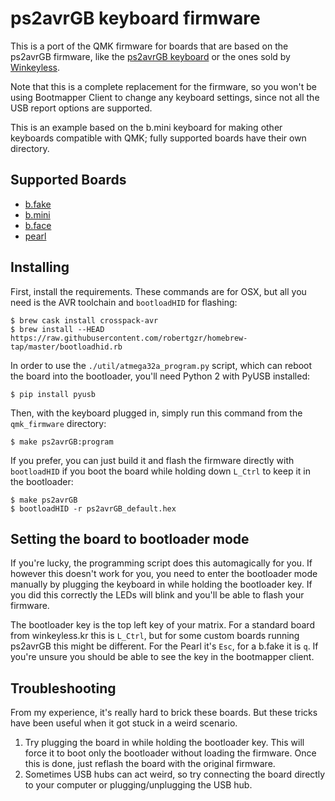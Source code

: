 ps2avrGB keyboard firmware
==========================

This is a port of the QMK firmware for boards that are based on the
ps2avrGB firmware, like the [ps2avrGB
keyboard](https://www.keyclack.com/product/gb-ps2avrgb/) or the ones sold
by [Winkeyless](http://winkeyless.kr/product/ps2avrgb-parts/).

Note that this is a complete replacement for the firmware, so you won't be
using Bootmapper Client to change any keyboard settings, since not all the
USB report options are supported.

This is an example based on the b.mini keyboard for making other keyboards
compatible with QMK; fully supported boards have their own directory.

## Supported Boards

- [b.fake](https://github.com/qmk/qmk_firmware/tree/master/keyboards/bfake)
- [b.mini](https://github.com/qmk/qmk_firmware/tree/master/keyboards/bmini)
- [b.face](https://github.com/qmk/qmk_firmware/tree/master/keyboards/bface)
- [pearl](https://github.com/qmk/qmk_firmware/tree/master/keyboards/pearl)

## Installing

First, install the requirements. These commands are for OSX, but all you
need is the AVR toolchain and `bootloadHID` for flashing:

```
$ brew cask install crosspack-avr
$ brew install --HEAD https://raw.githubusercontent.com/robertgzr/homebrew-tap/master/bootloadhid.rb
```

In order to use the `./util/atmega32a_program.py` script, which can reboot the board into
the bootloader, you'll need Python 2 with PyUSB installed:

```
$ pip install pyusb
```

Then, with the keyboard plugged in, simply run this command from the
`qmk_firmware` directory:

```
$ make ps2avrGB:program
```

If you prefer, you can just build it and flash the firmware directly with
`bootloadHID` if you boot the board while holding down `L_Ctrl` to keep it
in the bootloader:

```
$ make ps2avrGB
$ bootloadHID -r ps2avrGB_default.hex
```

## Setting the board to bootloader mode

If you're lucky, the programming script does this automagically for you. If
however this doesn't work for you, you need to enter the bootloader mode manually
by plugging the keyboard in while holding the bootloader key. If you did this
correctly the LEDs will blink and you'll be able to flash your firmware.

The bootloader key is the top left key of your matrix. For a standard board
from winkeyless.kr this is `L_Ctrl`, but for some custom boards running ps2avrGB
this might be different. For the Pearl it's `Esc`, for a b.fake it is `q`. If 
you're unsure you should be able to see the key in the bootmapper client.


## Troubleshooting

From my experience, it's really hard to brick these boards. But these
tricks have been useful when it got stuck in a weird scenario.

1. Try plugging the board in while holding the bootloader key. This will force 
   it to boot only the bootloader without loading the firmware. Once this is
   done, just reflash the board with the original firmware.
2. Sometimes USB hubs can act weird, so try connecting the board directly
   to your computer or plugging/unplugging the USB hub.
